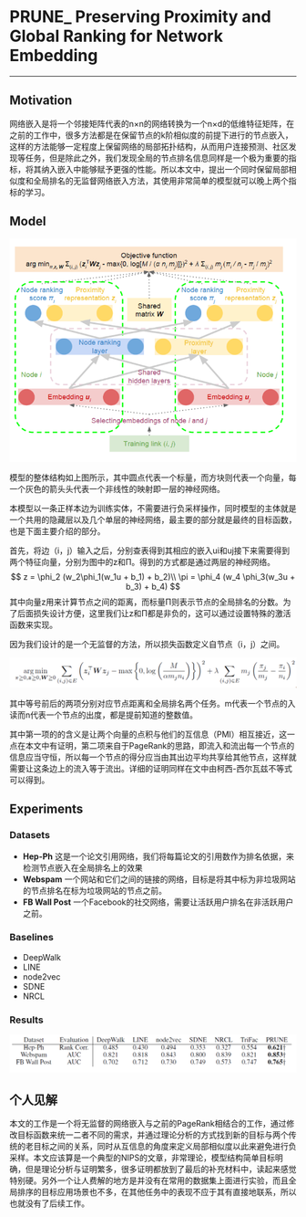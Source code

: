# PRUNE_ Preserving Proximity and Global Ranking for Network Embedding

------

## Motivation

​	网络嵌入是将一个邻接矩阵代表的n×n的网络转换为一个n×d的低维特征矩阵，在之前的工作中，很多方法都是在保留节点的k阶相似度的前提下进行的节点嵌入，这样的方法能够一定程度上保留网络的局部拓扑结构，从而用户连接预测、社区发现等任务，但是除此之外，我们发现全局的节点排名信息同样是一个极为重要的指标，将其纳入嵌入中能够赋予更强的性能。所以本文中，提出一个同时保留局部相似度和全局排名的无监督网络嵌入方法，其使用非常简单的模型就可以晚上两个指标的学习。

## Model

![image-20200330151215796](https://github.com/linzihan-backforward/PaperNotes/blob/master/NIPS/%5BNIPS2017%5D%20PRUNE_%20Preserving%20Proximity%20and%20Global%20Ranking%20for%20Network%20Embedding/image-20200330151215796.png?raw=true)

​	模型的整体结构如上图所示，其中圆点代表一个标量，而方块则代表一个向量，每一个灰色的箭头头代表一个非线性的映射即一层的神经网络。

​	本模型以一条正样本边为训练实体，不需要进行负采样操作，同时模型的主体就是一个共用的隐藏层以及几个单层的神经网络，最主要的部分就是最终的目标函数，也是下面主要介绍的部分。

​	首先，将边（i，j）输入之后，分别查表得到其相应的嵌入ui和uj接下来需要得到两个特征向量，分别为图中的z和Π。得到的方式都是通过两层的神经网络。
$$
z = \phi_2 (w_2\phi_1(w_1u + b_1) + b_2)\\
\pi = \phi_4 (w_4 \phi_3(w_3u + b_3) + b_4)
$$
其中向量z用来计算节点之间的距离，而标量Π则表示节点的全局排名的分数。为了后面损失设计方便，这里我们让z和Π都是非负的，这可以通过设置特殊的激活函数来实现。

因为我们设计的是一个无监督的方法，所以损失函数定义自节点（i，j）之间。

![image-20200330152914180](https://github.com/linzihan-backforward/PaperNotes/blob/master/NIPS/%5BNIPS2017%5D%20PRUNE_%20Preserving%20Proximity%20and%20Global%20Ranking%20for%20Network%20Embedding/image-20200330152914180.png?raw=true)

其中等号前后的两项分别对应节点距离和全局排名两个任务。m代表一个节点的入读而n代表一个节点的出度，都是提前知道的整数值。

其中第一项的的含义是让两个向量的点积与他们的互信息（PMI）相互接近，这一点在本文中有证明，第二项来自于PageRank的思路，即流入和流出每一个节点的信息应当守恒，所以每一个节点的得分应当由其出边平均共享给其他节点，这样就需要让这条边上的流入等于流出。详细的证明同样在文中由柯西-西尔瓦兹不等式可以得到。

## Experiments

### Datasets

- **Hep-Ph** 这是一个论文引用网络，我们将每篇论文的引用数作为排名依据，来检测节点嵌入在全局排名上的效果
- **Webspam** 一个网站和它们之间的链接的网络，目标是将其中标为非垃圾网站的节点排名在标为垃圾网站的节点之前。
- **FB Wall Post** 一个Facebook的社交网络，需要让活跃用户排名在非活跃用户之前。

### Baselines

- DeepWalk
- LINE
- node2vec
- SDNE
- NRCL

### Results

![image-20200330161940602](https://github.com/linzihan-backforward/PaperNotes/blob/master/NIPS/%5BNIPS2017%5D%20PRUNE_%20Preserving%20Proximity%20and%20Global%20Ranking%20for%20Network%20Embedding/image-20200330161940602.png?raw=true)

## 个人见解

​	本文的工作是一个将无监督的网络嵌入与之前的PageRank相结合的工作，通过修改目标函数来统一二者不同的需求，并通过理论分析的方式找到新的目标与两个传统的老目标之间的关系，同时从互信息的角度来定义局部相似度以此来避免进行负采样。本文应该算是一个典型的NIPS的文章，非常理论，模型结构简单目标明确，但是理论分析与证明繁多，很多证明都放到了最后的补充材料中，读起来感觉特别硬。另外一个让人费解的地方是并没有在常用的数据集上面进行实验，而且全局排序的目标应用场景也不多，在其他任务中的表现不应于其有直接地联系，所以也就没有了后续工作。

